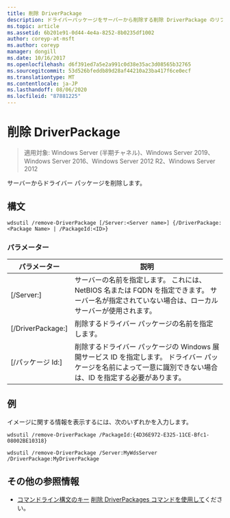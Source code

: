```yaml
---
title: 削除 DriverPackage
description: ドライバーパッケージをサーバーから削除する削除 DriverPackage のリファレンス記事です。
ms.topic: article
ms.assetid: 6b201e91-0d44-4e4a-8252-8b0235df1002
author: coreyp-at-msft
ms.author: coreyp
manager: dongill
ms.date: 10/16/2017
ms.openlocfilehash: d6f391ed7a5e2a991c0d38e35ac3d08565b32765
ms.sourcegitcommit: 53d526bfeddb89d28af44210a23ba417f6ce0ecf
ms.translationtype: MT
ms.contentlocale: ja-JP
ms.lasthandoff: 08/06/2020
ms.locfileid: "87881225"
---
```

# <a name="remove-driverpackage"></a>削除 DriverPackage

> 適用対象: Windows Server (半期チャネル)、Windows Server 2019、Windows Server 2016、Windows Server 2012 R2、Windows Server 2012

サーバーからドライバー パッケージを削除します。

## <a name="syntax"></a>構文
```
wdsutil /remove-DriverPackage [/Server:<Server name>] {/DriverPackage:<Package Name> | /PackageId:<ID>}
```
### <a name="parameters"></a>パラメーター

|        パラメーター        |                                                                            説明                                                                             |
|-------------------------|--------------------------------------------------------------------------------------------------------------------------------------------------------------------|
| [/Server:<Server name>] |              サーバーの名前を指定します。 これには、NetBIOS 名または FQDN を指定できます。 サーバー名が指定されていない場合は、ローカル サーバーが使用されます。              |
| [/DriverPackage:<Name>] |                                                        削除するドライバー パッケージの名前を指定します。                                                         |
|    [/パッケージ Id:<ID>]    | 削除するドライバー パッケージの Windows 展開サービス ID を指定します。 ドライバー パッケージを名前によって一意に識別できない場合は、ID を指定する必要があります。 |

## <a name="examples"></a>例
イメージに関する情報を表示するには、次のいずれかを入力します。
```
wdsutil /remove-DriverPackage /PackageId:{4D36E972-E325-11CE-Bfc1-08002BE10318}
```
```
wdsutil /remove-DriverPackage /Server:MyWdsServer /DriverPackage:MyDriverPackage
```
## <a name="additional-references"></a>その他の参照情報
- [コマンドライン構文のキー](command-line-syntax-key.md) 
[削除 DriverPackages コマンドを使用して](using-the-remove-driverpackages-command.md)ください。
